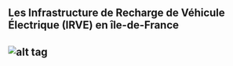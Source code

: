 ## Les Infrastructure de Recharge de Véhicule Électrique (IRVE) en île-de-France 
## ![alt tag](https://t3.ldh.be/vCLkhdTglDrD-n_qq_EMNt4PQ3c=/0x0:940x470/940x470/5e3fb307d8ad5878d86262ae.jpg)
